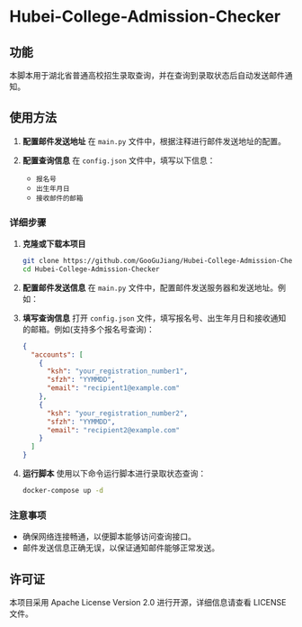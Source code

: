 # Hubei-College-Admission-Checker

## 功能

本脚本用于湖北省普通高校招生录取查询，并在查询到录取状态后自动发送邮件通知。

## 使用方法

1. **配置邮件发送地址**
   在 `main.py` 文件中，根据注释进行邮件发送地址的配置。

2. **配置查询信息**
   在 `config.json` 文件中，填写以下信息：
   - `报名号`
   - `出生年月日`
   - `接收邮件的邮箱`

### 详细步骤

1. **克隆或下载本项目**
   ```bash
   git clone https://github.com/GooGuJiang/Hubei-College-Admission-Checker.git
   cd Hubei-College-Admission-Checker
   ```

2. **配置邮件发送信息**
   在 `main.py` 文件中，配置邮件发送服务器和发送地址。例如：


3. **填写查询信息**
   打开 `config.json` 文件，填写报名号、出生年月日和接收通知的邮箱。例如(支持多个报名号查询)：
   ```json
   {
     "accounts": [
       {
         "ksh": "your_registration_number1",
         "sfzh": "YYMMDD",
         "email": "recipient1@example.com"
       },
       {
         "ksh": "your_registration_number2",
         "sfzh": "YYMMDD",
         "email": "recipient2@example.com"
       }
     ]
   }
   ```

4. **运行脚本**
   使用以下命令运行脚本进行录取状态查询：
   ```bash
   docker-compose up -d
   ```

### 注意事项

- 确保网络连接畅通，以便脚本能够访问查询接口。
- 邮件发送信息正确无误，以保证通知邮件能够正常发送。


## 许可证

本项目采用 Apache License Version 2.0 进行开源，详细信息请查看 LICENSE 文件。